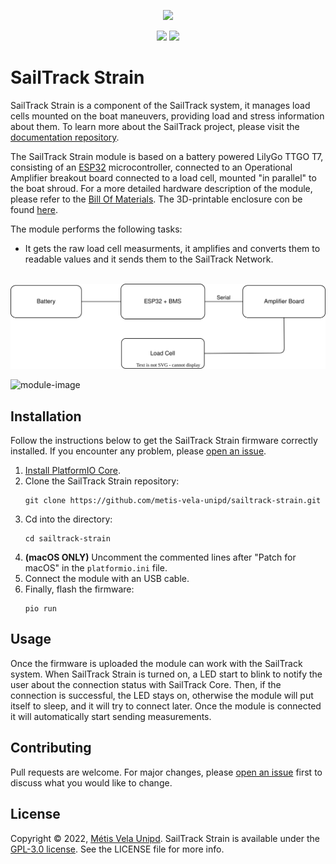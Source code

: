 <p align="center">
  <img src="https://raw.githubusercontent.com/metis-vela-unipd/sailtrack-docs/main/Assets/SailTrack%20Logo.svg" width="180">
</p>

<p align="center">
  <img src="https://img.shields.io/github/license/metis-vela-unipd/sailtrack-strain" />
  <img src="https://img.shields.io/github/v/release/metis-vela-unipd/sailtrack-strain" />
</p>

# SailTrack Strain

SailTrack Strain is a component of the SailTrack system, it manages load cells mounted on the boat maneuvers, providing load and stress information about them. To learn more about the SailTrack project, please visit the [documentation repository](https://github.com/metis-vela-unipd/sailtrack-docs).

The SailTrack Strain module is based on a battery powered LilyGo TTGO T7, consisting of an [ESP32](https://www.espressif.com/en/products/socs/esp32) microcontroller, connected to an Operational Amplifier breakout board connected to a load cell, mounted "in parallel" to the boat shroud. For a more detailed hardware description of the module, please refer to the [Bill Of Materials](hardware/BOM.csv). The 3D-printable enclosure con be found [here](hardware/STL).

The module performs the following tasks:

* It gets the raw load cell measurments, it amplifies and converts them to readable values and it sends them to the SailTrack Network.

<p align="center">
  <br/>
  <img src="hardware/Connection Diagram.svg">
</p>

![module-image](hardware/Module%20Image.jpg)

## Installation

Follow the instructions below to get the SailTrack Strain firmware correctly installed. If you encounter any problem, please [open an issue](https://github.com/metis-vela-unipd/sailtrack-strain/issues/new).

1. [Install PlatformIO Core](https://docs.platformio.org/en/latest/core/installation/index.html).
2. Clone the SailTrack Strain repository:
   ```
   git clone https://github.com/metis-vela-unipd/sailtrack-strain.git 
   ``` 
3. Cd into the directory:
   ```
   cd sailtrack-strain
   ```
4. **(macOS ONLY)** Uncomment the commented lines after "Patch for macOS" in the `platformio.ini` file.
5. Connect the module with an USB cable.
6. Finally, flash the firmware:
   ```
   pio run
   ```

## Usage

Once the firmware is uploaded the module can work with the SailTrack system. When SailTrack Strain is turned on, a LED start to blink to notify the user about the connection status with SailTrack Core. Then, if the connection is successful, the LED stays on, otherwise the module will put itself to sleep, and it will try to connect later. Once the module is connected it will automatically start sending measurements.

## Contributing

Pull requests are welcome. For major changes, please [open an issue](https://github.com/metis-vela-unipd/sailtrack-strain/issues/new) first to discuss what you would like to change.

## License

Copyright © 2022, [Métis Vela Unipd](https://github.com/metis-vela-unipd). SailTrack Strain is available under the [GPL-3.0 license](https://www.gnu.org/licenses/gpl-3.0.en.html). See the LICENSE file for more info.



